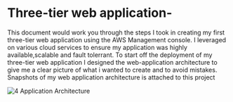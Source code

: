 # Three-tier web application-
This document would work you through the steps I took in creating my first three-tier web application using the AWS Management console.
I leveraged on various cloud services to ensure my application was highly available,scalable and fault tolerrant.
To start off the deployment of my three-tier web application I designed the web-application architecture to give me a clear picture of what i wanted to create and to avoid mistakes.
Snapshots of my web application architecture is attached to this project 

![4 Application Architecture](https://github.com/laolujr/Cloud-Projects-/assets/29700247/09c2389d-46dc-40f3-ad95-e1b5f92dc990)

